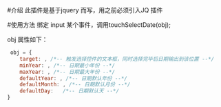 #介绍
此插件是基于jquery 而写，用之前必须引入JQ 插件

#使用方法
绑定 input 某个事件，调用touchSelectDate(obj);

obj 属性如下：

```javascript
 obj = {
    target: , /*-- 触发选择控件的文本框，同时选择完毕后日期输出到该位置 --*/
    minYear: , /*-- 日期最小年份 --*/
    maxYear: , /*-- 日期最大年份 --*/
    defaultYear: , /*-- 日期默认年份 --*/
    defaultMonth: , /*-- 日期默认月份 --*/
    defaultDay:   /*-- 日期默认天 --*/
}
```



